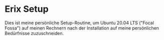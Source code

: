 # Erix Setup
Dies ist meine persönliche Setup-Routine, um Ubuntu 20.04 LTS ("Focal Fossa") auf meinen Rechnern
nach der Installation auf meine persönlichen Bedürfnisse zuzuschneiden.
